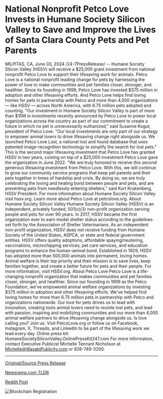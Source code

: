 # National Nonprofit Petco Love Invests in Humane Society Silicon Valley to Save and Improve the Lives of Santa Clara County Pets and Pet Parents

MILPITAS, CA, June 03, 2024 /24-7PressRelease/ -- Humane Society Silicon Valley (HSSV) will receive a $25,000 grant investment from national nonprofit Petco Love to support their lifesaving work for animals.  Petco Love is a national nonprofit leading change for pets by harnessing the power of love to make communities and pet families closer, stronger, and healthier. Since its founding in 1999, Petco Love has invested $375 million in adoption and other lifesaving efforts. And Petco Love helps find loving homes for pets in partnership with Petco and more than 4,000 organizations — like HSSV — across North America, with 6.75 million pets adopted and counting.  "Our investment in Humane Society Silicon Valley is part of more than $15M in investments recently announced by Petco Love to power local organizations across the country as part of our commitment to create a future in which no pet is unnecessarily euthanized," said Susanne Kogut, president of Petco Love. "Our local investments are only part of our strategy to empower animal lovers to drive lifesaving change right alongside us. We launched Petco Love Lost, a national lost and found database that uses patented image-recognition technology to simplify the search for lost pets."  This is the second major lifesaving investment that Petco Love has granted HSSV in two years, coming on top of a $25,000 investment Petco Love gave the organization in June 2022.  "We are truly honored to receive this second generous lifesaving investment from Petco Love. With this, we will continue to grow our community service programs that keep pet parents and their pets together in times of hardship and crisis. By doing so, we are truly celebrating the loving and healing bond between people and pets, and are preventing pets from needlessly entering shelters," said Kurt Krukenberg, HSSV President.  For more information about Humane Society Silicon Valley visit hssv.org. Learn more about Petco Love at petcolove.org.  About Humane Society Silicon Valley Humane Society Silicon Valley (HSSV) is an independent, privately funded, 501(c)(3) non-profit organization serving people and pets for over 90 years. In 2017, HSSV became the first organization ever to earn model shelter status according to the guidelines set forth by the Association of Shelter Veterinarians. As an independent non-profit organization, HSSV does not receive funding from Humane Society of the United States, ASPCA, or state and federal government entities. HSSV offers quality adoptions, affordable spaying/neutering, vaccinations, microchipping services, pet care services, and education programs to enhance the human-animal bond. Established in 1929, HSSV has adopted more than 500,000 animals into permanent, loving homes. Animal welfare is their top priority and their mission is to save lives, keep families together, and create a better future for pets and their people. For more information, visit HSSV.org.  About Petco Love Petco Love is a life-changing nonprofit organization that makes communities and pet families closer, stronger, and healthier. Since our founding in 1999 as the Petco Foundation, we've empowered animal welfare organizations by investing $375 million in adoption and other lifesaving efforts. We've helped find loving homes for more than 6.75 million pets in partnership with Petco and organizations nationwide. Our love for pets drives us to lead with innovation, creating tools animal lovers need to reunite lost pets, and lead with passion, inspiring and mobilizing communities and our more than 4,000 animal welfare partners to drive lifesaving change alongside us. Is love calling you? Join us. Visit PetcoLove.org or follow us on Facebook, Instagram, X, Threads, and LinkedIn to be part of the lifesaving work we lead every day.  Online press kit: HumaneSocietySiliconValley.OnlinePressKit247.com For more information, contact Executive Publicist Michelle Tennant Nicholson at Michelle@WasabiPublicity.com or 828-749-3200. 

---

[Original/Source Press Release](https://www.24-7pressrelease.com/press-release/511255/national-nonprofit-petco-love-invests-in-humane-society-silicon-valley-to-save-and-improve-the-lives-of-santa-clara-county-pets-and-pet-parents)
                    

[Newsramp.com TLDR](None) 



[Reddit Post](https://www.reddit.com/r/newsramp/comments/1d70mzn/petco_love_grants_25000_to_humane_society_silicon/) 



![Blockchain Registration](https://cdn.newsramp.app/24-7PressRelease/qrcode/246/3/seekdkM_.webp)